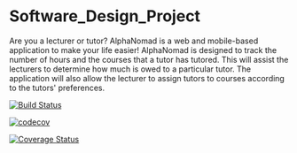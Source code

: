 # Software_Design_Project

Are you a lecturer or tutor? AlphaNomad is a web and mobile-based application to make your life easier! AlphaNomad is designed to track the number of hours and the courses that a tutor has tutored. This will assist the lecturers to determine how much is owed to a particular tutor. The application will also allow the lecturer to assign tutors to courses according to the tutors' preferences.

[![Build Status](https://travis-ci.org/aalphanomad/Software_Design_Project.svg?branch=master)](https://travis-ci.org/aalphanomad/Software_Design_Project)


[![codecov](https://codecov.io/gh/aalphanomad/Software_Design_Project/branch/iBranch/graph/badge.svg)](https://codecov.io/gh/aalphanomad/Software_Design_Project)



[![Coverage Status](https://coveralls.io/repos/github/aalphanomad/Software_Design_Project/badge.svg?branch=master)](https://coveralls.io/github/aalphanomad/Software_Design_Project?branch=master)
